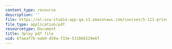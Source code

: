 ```yaml
---
content_type: resource
description: ''
file: https://ol-ocw-studio-app-qa.s3.amazonaws.com/courses/5-111-principles-of-chemical-science-fall-2008/6faeaf7beab0d59af33e531866529e6f_f7RRqxv2pzg.pdf
file_type: application/pdf
resourcetype: Document
title: 3play pdf file
uid: 6faeaf7b-eab0-d59a-f33e-531866529e6f
---
```

